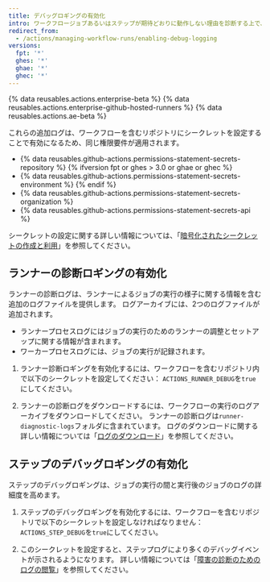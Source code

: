 ```yaml
---
title: デバッグロギングの有効化
intro: ワークフロージョブあるいはステップが期待どおりに動作しない理由を診断する上で、十分な詳細がワークフローのログになかった場合、追加のデバッグロギングを有効化できます。
redirect_from:
  - /actions/managing-workflow-runs/enabling-debug-logging
versions:
  fpt: '*'
  ghes: '*'
  ghae: '*'
  ghec: '*'
---
```


{% data reusables.actions.enterprise-beta %}
{% data reusables.actions.enterprise-github-hosted-runners %}
{% data reusables.actions.ae-beta %}

これらの追加ログは、ワークフローを含むリポジトリにシークレットを設定することで有効になるため、同じ権限要件が適用されます。

- {% data reusables.github-actions.permissions-statement-secrets-repository %}
{% ifversion fpt or ghes > 3.0 or ghae or ghec %}
- {% data reusables.github-actions.permissions-statement-secrets-environment %}
{% endif %}
- {% data reusables.github-actions.permissions-statement-secrets-organization %}
- {% data reusables.github-actions.permissions-statement-secrets-api %}

シークレットの設定に関する詳しい情報については、「[暗号化されたシークレットの作成と利用](/actions/automating-your-workflow-with-github-actions/creating-and-using-encrypted-secrets)」を参照してください。

## ランナーの診断ロギングの有効化

ランナーの診断ログは、ランナーによるジョブの実行の様子に関する情報を含む追加のログファイルを提供します。 ログアーカイブには、2つのログファイルが追加されます。

* ランナープロセスログにはジョブの実行のためのランナーの調整とセットアップに関する情報が含まれます。
* ワーカープロセスログには、ジョブの実行が記録されます。

1. ランナー診断ロギングを有効化するには、ワークフローを含むリポジトリ内で以下のシークレットを設定してください： `ACTIONS_RUNNER_DEBUG`を`true`にしてください。

1. ランナーの診断ログをダウンロードするには、ワークフローの実行のログアーカイブをダウンロードしてください。 ランナーの診断ログは`runner-diagnostic-logs`フォルダに含まれています。 ログのダウンロードに関する詳しい情報については「[ログのダウンロード](/actions/managing-workflow-runs/using-workflow-run-logs/#downloading-logs)」を参照してください。

## ステップのデバッグロギングの有効化

ステップのデバッグロギングは、ジョブの実行の間と実行後のジョブのログの詳細度を高めます。

1. ステップのデバッグロギングを有効化するには、ワークフローを含むリポジトリで以下のシークレットを設定しなければなりません： `ACTIONS_STEP_DEBUG`を`true`にしてください。

1. このシークレットを設定すると、ステップログにより多くのデバッグイベントが示されるようになります。 詳しい情報については「[障害の診断のためのログの閲覧](/actions/managing-workflow-runs/using-workflow-run-logs/#viewing-logs-to-diagnose-failures)」を参照してください。
